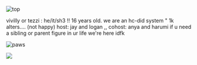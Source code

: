 ![top](https://64.media.tumblr.com/dc0b1ea53e89cce6002e2203d6dcd132/585e2967464e4bf8-6d/s1280x1920/6775a7f176b6f5601165e57d8b3d71526d883baa.pnj)

vivilly or tezzi : he/it/sh3 !! 16 years old.
we are an hc-did system " 1k alters.... (not happy)
host: jay and logan ,, cohost: anya and harumi
if u need a sibling or parent figure in ur life we're here idfk

![paws](https://64.media.tumblr.com/6998b7321618c66d15345864724d1b77/8bd9b572a9934be7-df/s500x750/c25be57a615bf9ef3ca71115b8b526e37b970843.pnj)

![](https://komarev.com/ghpvc/?username=xvivilly&style=platic-square&label=visitors)
